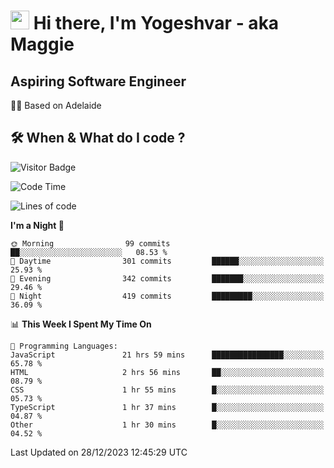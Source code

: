 <h1><img src="https://emojis.slackmojis.com/emojis/images/1531849430/4246/blob-sunglasses.gif?1531849430" width="30"/> Hi there, I'm Yogeshvar - aka Maggie</h1>

## Aspiring Software Engineer
🏂🏻  Based on Adelaide 

## 🛠 When & What do I code ?  

![Visitor Badge](https://visitor-badge.feriirawann.repl.co?username=yogeshvar&repo=yogeshvar&label=Visitors&style=plastic&color=%23457BFF&contentType=svg)

<!--START_SECTION:waka-->
![Code Time](http://img.shields.io/badge/Code%20Time-2%2C475%20hrs%2016%20mins-blue)

![Lines of code](https://img.shields.io/badge/From%20Hello%20World%20I%27ve%20Written-4.0%20million%20lines%20of%20code-blue)

**I'm a Night 🦉** 

```text
🌞 Morning                99 commits          ██░░░░░░░░░░░░░░░░░░░░░░░   08.53 % 
🌆 Daytime                301 commits         ██████░░░░░░░░░░░░░░░░░░░   25.93 % 
🌃 Evening                342 commits         ███████░░░░░░░░░░░░░░░░░░   29.46 % 
🌙 Night                  419 commits         █████████░░░░░░░░░░░░░░░░   36.09 % 
```


📊 **This Week I Spent My Time On** 

```text
💬 Programming Languages: 
JavaScript               21 hrs 59 mins      ████████████████░░░░░░░░░   65.78 % 
HTML                     2 hrs 56 mins       ██░░░░░░░░░░░░░░░░░░░░░░░   08.79 % 
CSS                      1 hr 55 mins        █░░░░░░░░░░░░░░░░░░░░░░░░   05.73 % 
TypeScript               1 hr 37 mins        █░░░░░░░░░░░░░░░░░░░░░░░░   04.87 % 
Other                    1 hr 30 mins        █░░░░░░░░░░░░░░░░░░░░░░░░   04.52 % 
```


 Last Updated on 28/12/2023 12:45:29 UTC
<!--END_SECTION:waka-->
